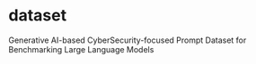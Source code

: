 # dataset
Generative AI-based CyberSecurity-focused Prompt Dataset for Benchmarking Large Language Models

